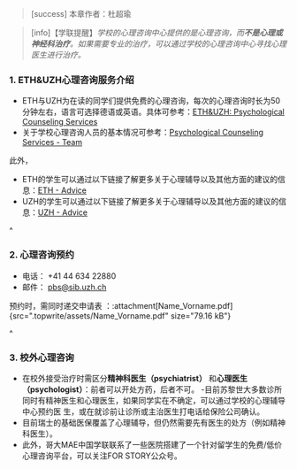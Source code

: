 > [success] 本章作者：杜超瑜

> [info]【学联提醒】*学校的心理咨询中心提供的是心理咨询，而**不是心理或神经科治疗**。如果需要专业的治疗，可以通过学校的心理咨询中心寻找心理医生进行治疗。*

### **1. ETH&UZH心理咨询服务介绍**
- ETH与UZH为在读的同学们提供免费的心理咨询，每次的心理咨询时长为50分钟左右，语言可选择德语或英语。具体可参考：[ETH&UZH: Psychological Counseling Services](https://www.pbs.uzh.ch/en.html)
- 关于学校心理咨询人员的基本情况可参考：[Psychological Counseling Services - Team](<https://www.pbs.uzh.ch/de/ueber-uns/teampbs.html>)

此外，
- ETH的学生可以通过以下链接了解更多关于心理辅导以及其他方面的建议的信息：[ETH - Advice](<https://www.ethz.ch/studierende/de/beratung>)
- UZH的学生可以通过以下链接了解更多关于心理辅导以及其他方面的建议的信息：[UZH - Advice](<https://www.students.uzh.ch/de/advice.html>)

^

### **2. 心理咨询预约**
- 电话： +41 44 634 22880 
- 邮件： <pbs@sib.uzh.ch>

预约时，需同时递交申请表 ：:attachment[Name\_Vorname.pdf]{src=".topwrite/assets/Name_Vorname.pdf" size="79.16 kB"}

^
### **3. 校外心理咨询**

- 在校外接受治疗时需区分**精神科医生（psychiatrist）** 和**心理医生（psychologist）**：前者可以开处方药，后者不可。
-目前苏黎世大多数诊所同时有精神医生和心理医生，如果同学实在不确定，可以通过学校的心理辅导中心预约医 生，或在就诊前让诊所或主治医生打电话给保险公司确认。
- 目前瑞士的基础医保覆盖了心理辅导，但仍然需要先有医生的处方（例如精神科医生）。
- 此外，哥大MAE中国学联联系了一些医院搭建了一个针对留学生的免费/低价心理咨询平台，可以关注FOR STORY公众号。